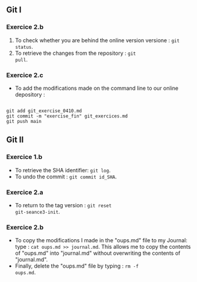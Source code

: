 

## Git I

### Exercice 2.b
1. To check whether you are behind the online version 
versione : <code>git status</code>. 
2. To retrieve the changes from the repository : <code>git pull</code>.

### Exercice 2.c
* To add the modifications made on the command line to our online depository  :  
<pre><code>
git add git_exercise_0410.md
git commit -m "exercise_fin" git_exercices.md
git push main
</pre></code>

## Git II

### Exercice 1.b
* To retrieve the SHA identifier: <code>git log</code>. 
* To undo the commit : <code>git commit id_SHA</code>.

### Exercice 2.a
* To return to the tag version : <code>git reset git-seance3-init</code>.

### Exercice 2.b
* To copy the modifications I  made in the "oups.md" file to my Journal: 
 type : <code>cat oups.md >> journal.md</code>. 
 This allows me to copy the contents of "oups.md" into "journal.md" without overwriting the contents of "journal.md".
 * Finally, delete the "oups.md" file by typing : <code>rm -f oups.md</code>.
